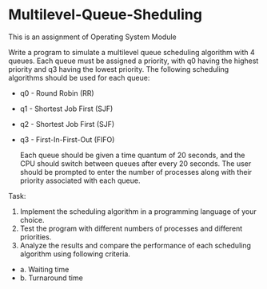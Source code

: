 # Multilevel-Queue-Sheduling
This is an assignment of Operating System Module

Write a program to simulate a multilevel queue scheduling algorithm with 4 queues. Each queue
must be assigned a priority, with q0 having the highest priority and q3 having the lowest priority.
The following scheduling algorithms should be used for each queue:

- q0 - Round Robin (RR)
- q1 - Shortest Job First (SJF)
- q2 - Shortest Job First (SJF)
- q3 - First-In-First-Out (FIFO)

  Each queue should be given a time quantum of 20 seconds, and the CPU should switch
between queues after every 20 seconds. The user should be prompted to enter the number of
processes along with their priority associated with each queue.

Task:
1. Implement the scheduling algorithm in a programming language of your choice.
2. Test the program with different numbers of processes and different priorities.
3. Analyze the results and compare the performance of each scheduling algorithm using
following criteria.
- a. Waiting time
- b. Turnaround time

  
